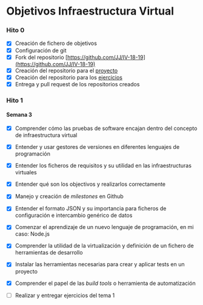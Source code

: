 Objetivos Infraestructura Virtual
============================

### Hito 0

- [x] Creación de fichero de objetivos
- [x] Configuración de git
- [x] Fork del repositorio [https://github.com/JJ/IV-18-19](https://github.com/JJ/IV-18-19)
- [x] Creación del repositorio para el [proyecto](https://github.com/marioanloru/Billboard-IV)
- [x] Creación del repositorio para los [ejercicios](https://github.com/marioanloru/IV-18-19-Ejercicios)
- [x] Entrega y pull request de los repositorios creados

### Hito 1

#### Semana 3

- [x] Comprender cómo las pruebas de software encajan dentro del concepto de infraestructura virtual
- [x] Entender y usar gestores de versiones en diferentes lenguajes de programación
- [x] Entender los ficheros de requisitos y su utilidad en las infraestructuras virtuales
- [x] Entender qué son los objectivos y realizarlos correctamente
- [x] Manejo y creación de *milestones* en Github
- [x] Entender el formato JSON y su importancia para ficheros de configuración e intercambio genérico de datos
- [x] Comenzar el aprendizaje de un nuevo lenguaje de programación, en mi caso: Node.js
- [x] Comprender la utilidad de la virtualización y definición de un fichero de herramientas de desarrollo
- [x] Instalar las herramientas necesarias para crear y aplicar tests en un proyecto
- [x] Comprender el papel de las *build tools* o herramienta de automatización
- [ ] Realizar y entregar ejercicios del tema 1

